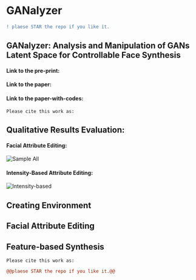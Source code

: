 # GANalyzer

	
```diff
! plaese STAR the repo if you like it.
```


## GANalyzer: Analysis and Manipulation of GANs Latent Space for Controllable Face Synthesis


#### Link to the pre-print:

#### Link to the paper:

#### Link to the paper-with-codes:


```
Please cite this work as:

```

##  Qualitative Results Evaluation:

#### Facial Attribute Editing:

![Sample All](https://github.com/aliprf/GANalyzer/blob/master/img/all.png?raw=true)

#### Intensity-Based Attribute Editing:
![Intensity-based](https://github.com/aliprf/GANalyzer/blob/master/img/intensirt.png?raw=true)


## Creating Environment

## Facial Attribute Editing

## Feature-based Synthesis




```
Please cite this work as:

```


```diff
@@plaese STAR the repo if you like it.@@
```
